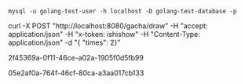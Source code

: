 ```
mysql -u golang-test-user -h localhost -D golang-test-database -p

```

curl -X POST "http://localhost:8080/gacha/draw" -H "accept: application/json" -H "x-token: ishishow" -H "Content-Type: application/json" -d "{ \"times\": 2}"

2f45369a-0f11-46ce-a02a-1905f0d5fb99

05e2af0a-764f-46cf-80ca-a3aa017cb133
